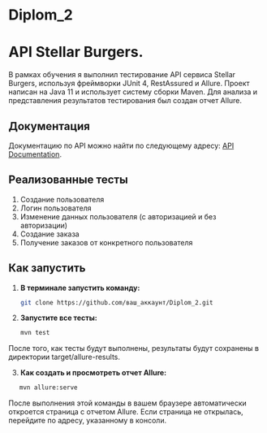 # Diplom_2

# API Stellar Burgers. 

В рамках обучения я выполнил тестирование API сервиса Stellar Burgers, используя фреймворки JUnit 4, RestAssured и Allure.
Проект написан на Java 11 и использует систему сборки Maven. Для анализа и представления результатов тестирования 
был создан отчет Allure.


## Документация

Документацию по API можно найти по следующему адресу:
[API Documentation](https://code.s3.yandex.net/qa-automation-engineer/java/cheatsheets/paid-track/diplom/api-documentation.pdf).

## Реализованные тесты

1. Создание пользователя
2. Логин пользователя
3. Изменение данных пользователя (с авторизацией и без авторизации)
4. Создание заказа
5. Получение заказов от конкретного пользователя


## Как запустить

1. **В терминале запустить команду:**
    ```bash
    git clone https://github.com/ваш_аккаунт/Diplom_2.git
    
    ```

2. **Запустите все тесты:**
    ```bash
    mvn test
    ```
После того, как тесты будут выполнены, результаты будут сохранены в директории target/allure-results.

3. **Как создать и просмотреть отчет Allure:**
 ```bash
    mvn allure:serve
```
После выполнения этой команды в вашем браузере автоматически откроется страница с отчетом Allure. Если страница не открылась,
перейдите по адресу, указанному в консоли.

